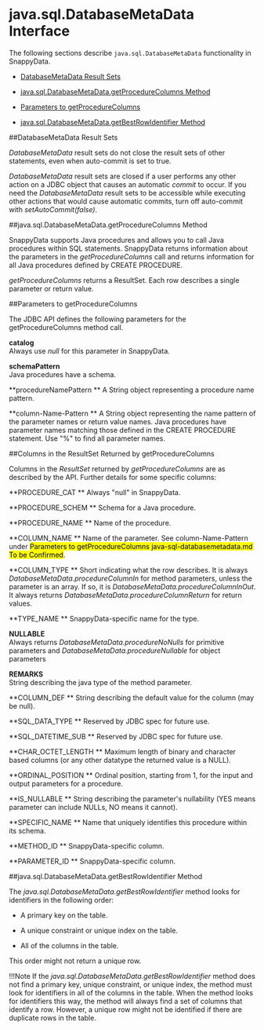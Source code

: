 # java.sql.DatabaseMetaData Interface

The following sections describe `java.sql.DatabaseMetaData` functionality in SnappyData.

- [DatabaseMetaData Result Sets](#databasemetadata)

- [java.sql.DatabaseMetaData.getProcedureColumns Method](java-sql-databasemetadata.md)

- [Parameters to getProcedureColumns](parameters.md)

- [java.sql.DatabaseMetaData.getBestRowIdentifier Method](columnds.md)

<a id="databasemetadata"></a>

##DatabaseMetaData Result Sets

*DatabaseMetaData* result sets do not close the result sets of other statements, even when auto-commit is set to true.

*DatabaseMetaData* result sets are closed if a user performs any other action on a JDBC object that causes an automatic *commit* to occur. If you need the *DatabaseMetaData* result sets to be accessible while executing other actions that would cause automatic commits, turn off auto-commit with *setAutoCommit(false)*.

<a id="java-sql-databasemetadata"></a>

##java.sql.DatabaseMetaData.getProcedureColumns Method

SnappyData supports Java procedures and allows you to call Java procedures within SQL statements. SnappyData returns information about the parameters in the *getProcedureColumns* call and returns information for all Java procedures defined by CREATE PROCEDURE.

*getProcedureColumns* returns a ResultSet. Each row describes a single parameter or return value.

<a id="parameters"></a>

##Parameters to getProcedureColumns

The JDBC API defines the following parameters for the getProcedureColumns method call.

**catalog**   
Always use *null* for this parameter in SnappyData.

**schemaPattern**   
Java procedures have a schema.

**procedureNamePattern   **
A String object representing a procedure name pattern.

**column-Name-Pattern   **
A String object representing the name pattern of the parameter names or return value names. Java procedures have parameter names matching those defined in the CREATE PROCEDURE statement. Use "%" to find all parameter names.

<a id="columns"></a>

##Columns in the ResultSet Returned by getProcedureColumns

Columns in the *ResultSet* returned by *getProcedureColumns* are as described by the API. Further details for some specific columns:

**PROCEDURE_CAT   **
Always "null" in SnappyData.

**PROCEDURE_SCHEM   **
Schema for a Java procedure.

**PROCEDURE_NAME **
Name of the procedure.

**COLUMN_NAME   **
Name of the parameter. See column-Name-Pattern under <mark> Parameters to getProcedureColumns java-sql-databasemetadata.md To be Confirmed</mark>.

**COLUMN_TYPE   **
Short indicating what the row describes. It is always *DatabaseMetaData.procedureColumnIn* for method parameters, unless the parameter is an array. If so, it is *DatabaseMetaData.procedureColumnInOut*. It always returns *DatabaseMetaData.procedureColumnReturn* for return values.

**TYPE_NAME   **
SnappyData-specific name for the type.

**NULLABLE**   
Always returns *DatabaseMetaData.procedureNoNulls* for primitive parameters and *DatabaseMetaData.procedureNullable* for object parameters

**REMARKS**   
String describing the java type of the method parameter.

**COLUMN_DEF   **
String describing the default value for the column (may be null).

**SQL_DATA_TYPE   **
Reserved by JDBC spec for future use.

**SQL_DATETIME_SUB   **
Reserved by JDBC spec for future use.

**CHAR_OCTET_LENGTH   **
Maximum length of binary and character based columns (or any other datatype the returned value is a NULL).

**ORDINAL_POSITION   **
Ordinal position, starting from 1, for the input and output parameters for a procedure.

**IS_NULLABLE   **
String describing the parameter's nullability (YES means parameter can include NULLs, NO means it cannot).

**SPECIFIC_NAME   **
Name that uniquely identifies this procedure within its schema.

**METHOD_ID   **
SnappyData-specific column.

**PARAMETER_ID   **
SnappyData-specific column.

<a id="java-sql-databasemetadata__section_F9F0D4197E944136B1996DEC342CCD21"></a>

##java.sql.DatabaseMetaData.getBestRowIdentifier Method

The *java.sql.DatabaseMetaData.getBestRowIdentifier* method looks for identifiers in the following order:

-   A primary key on the table.

-   A unique constraint or unique index on the table.

-   All of the columns in the table.

This order might not return a unique row.

!!!Note
If the *java.sql.DatabaseMetaData.getBestRowIdentifier* method does not find a primary key, unique constraint, or unique index, the method must look for identifiers in all of the columns in the table. When the method looks for identifiers this way, the method will always find a set of columns that identify a row. However, a unique row might not be identified if there are duplicate rows in the table.
